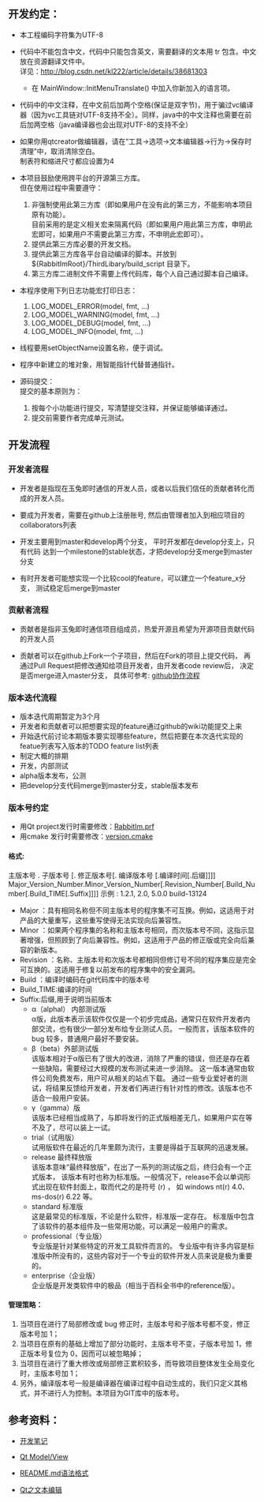 开发约定：
--------

* 本工程编码字符集为UTF-8

* 代码中不能包含中文，代码中只能包含英文，需要翻译的文本用 tr 包含。中文放在资源翻译文件中。  
  详见：http://blog.csdn.net/kl222/article/details/38681303  
  + 在 MainWindow::InitMenuTranslate() 中加入你新加入的语言项。  

* 代码中的中文注释，在中文前后加两个空格(保证是双字节)，用于骗过vc编译器（因为vc工具链对UTF-8支持不全）。同样，java中的中文注释也需要在前后加两空格（java编译器也会出现对UTF-8的支持不全）  

* 如果你用qtcreator做编辑器，请在“工具->选项->文本编辑器->行为->保存时清理”中，取消清除空白。  
  制表符和缩进尺寸都应设置为4

* 本项目鼓励使用跨平台的开源第三方库。  
  但在使用过程中需要遵守：
  1. 非强制使用此第三方库（即如果用户在没有此的第三方，不能影响本项目原有功能）。  
     目前采用的是定义相关宏来隔离代码（即如果用户用此第三方库，申明此宏即可，如果用户不需要此第三方库，不申明此宏即可）。
  2. 提供此第三方库必要的开发文档。
  3. 提供此第三方库各平台自动编译的脚本。并放到 ${RabbitImRoot}/ThirdLibary/build_script 目录下。
  4. 第三方库二进制文件不需要上传代码库，每个人自己通过脚本自己编译。

* 本程序使用下列日志功能宏打印日志：
  1. LOG_MODEL_ERROR(model, fmt, ...)
  2. LOG_MODEL_WARNING(model, fmt, ...)
  3. LOG_MODEL_DEBUG(model, fmt, ...) 
  4. LOG_MODEL_INFO(model, fmt, ...)

* 线程要用setObjectName设置名称，便于调试。

* 程序中新建立的堆对象，用智能指针代替普通指针。

* 源码提交：  
  提交的基本原则为：
  1. 按每个小功能进行提交，写清楚提交注释，并保证能够编译通过。
  2. 提交前需要作者完成单元测试。
  
开发流程
--------

### 开发者流程

- 开发者是指现在玉兔即时通信的开发人员，或者以后我们信任的贡献者转化而成的开发人员。

- 要成为开发者，需要在github上注册账号, 然后由管理者加入到相应项目的collaborators列表

- 开发主要用到master和develop两个分支， 平时开发都在develop分支上，只有代码
达到一个milestone的stable状态，才把develop分支merge到master分支

- 有时开发者可能想实现一个比较cool的feature，可以建立一个feature_x分支，
测试稳定后merge到master

### 贡献者流程

- 贡献者是指非玉兔即时通信项目组成员，热爱开源且希望为开源项目贡献代码的开发人员

- 贡献者可以在github上Fork一个子项目，然后在Fork的项目上提交代码，
再通过Pull Request把修改通知给项目开发者，由开发者code review后，
决定是否merge进入master分支， 具体可参考: [github协作流程](http://www.worldhello.net/gotgithub/04-work-with-others/010-fork-and-pull.html)

### 版本迭代流程
- 版本迭代周期暂定为3个月
- 开发者和贡献者可以把想要实现的feature通过github的wiki功能提交上来
- 开始迭代前讨论本期版本要实现哪些feature，然后把要在本次迭代实现的featue列表写入版本的TODO feature list列表
- 制定大概的排期
- 开发，内部测试
- alpha版本发布，公测
- 把develop分支代码merge到master分支，stable版本发布

### 版本号约定
* 用Qt project发行时需要修改：[RabbitIm.prf](./../RabbitIm.prf)
* 用cmake 发行时需要修改：[version.cmake](./../cmake/version.cmake)

#### 格式:
主版本号 . 子版本号 [. 修正版本号[. 编译版本号 [.编译时间[.后缀]]]]  
Major_Version_Number.Minor_Version_Number[.Revision_Number[.Build_Number[.Build_TIME[.Suffix]]]]
示例 : 1.2.1, 2.0, 5.0.0 build-13124
+ Major ：具有相同名称但不同主版本号的程序集不可互换。例如，这适用于对产品的大量重写，这些重写使得无法实现向后兼容性。
+ Minor ：如果两个程序集的名称和主版本号相同，而次版本号不同，这指示显著增强，但照顾到了向后兼容性。例如，这适用于产品的修正版或完全向后兼容的新版本。
+ Revision ：名称、主版本号和次版本号都相同但修订号不同的程序集应是完全可互换的。这适用于修复以前发布的程序集中的安全漏洞。
+ Build ：编译时编码在git代码库中的版本号
+ Build_TIME:编译的时间
+ Suffix:后缀,用于说明当前版本
    * α（alphal） 内部测试版  
    α版，此版本表示该软件仅仅是一个初步完成品，通常只在软件开发者内部交流，也有很少一部分发布给专业测试人员。
    一般而言，该版本软件的 bug 较多，普通用户最好不要安装。 
    * β（beta）外部测试版  
    该版本相对于α版已有了很大的改进，消除了严重的错误，但还是存在着一些缺陷，需要经过大规模的发布测试来进一步消除。
    这一版本通常由软件公司免费发布，用户可从相关的站点下载。
    通过一些专业爱好者的测试，将结果反馈给开发者，开发者们再进行有针对性的修改。该版本也不适合一般用户安装。
    * γ（gamma）版  
    该版本已经相当成熟了，与即将发行的正式版相差无几，如果用户实在等不及了，尽可以装上一试。
    * trial（试用版）  
    试用版软件在最近的几年里颇为流行，主要是得益于互联网的迅速发展。
    * release 最终释放版  
    该版本意味“最终释放版”，在出了一系列的测试版之后，终归会有一个正式版本，
    该版本有时也称为标准版。一般情况下，release不会以单词形式出现在软件封面上，取而代之的是符号 (r) ，
    如 windows nt(r) 4.0、ms-dos(r) 6.22 等。
    * standard 标准版  
    这是最常见的标准版，不论是什么软件，标准版一定存在。
    标准版中包含了该软件的基本组件及一些常用功能，可以满足一般用户的需求。
    * professional（专业版）  
    专业版是针对某些特定的开发工具软件而言的。
    专业版中有许多内容是标准版中所没有的，这些内容对于一个专业的软件开发人员来说是极为重要的。
    * enterprise（企业版）  
    企业版是开发类软件中的极品（相当于百科全书中的reference版）。

#### 管理策略：
1. 当项目在进行了局部修改或 bug 修正时，主版本号和子版本号都不变，修正版本号加 1；
2. 当项目在原有的基础上增加了部分功能时，主版本号不变，子版本号加 1，修正版本号复位为 0，因而可以被忽略掉；
3. 当项目在进行了重大修改或局部修正累积较多，而导致项目整体发生全局变化时，主版本号加 1；
4. 另外，编译版本号一般是编译器在编译过程中自动生成的，我们只定义其格式，并不进行人为控制。本项目为GIT库中的版本号。

参考资料：
--------
* [开发笔记](./Books/开发笔记.md)

* [Qt Model/View](http://blog.csdn.net/leo115/article/details/7532677)

* [README.md语法格式](https://github.com/LearnShare/Learning-Markdown/blob/master/README.md)

* [Qt之文本编辑](http://blog.chinaunix.net/uid-25806493-id-3346294.html)
